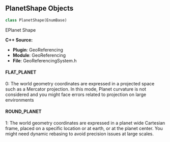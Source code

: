 ## PlanetShape Objects

```python
class PlanetShape(EnumBase)
```

EPlanet Shape

**C++ Source:**

- **Plugin**: GeoReferencing
- **Module**: GeoReferencing
- **File**: GeoReferencingSystem.h

<a id="unreal.PlanetShape.FLAT_PLANET"></a>

#### FLAT_PLANET

0: The world geometry coordinates are expressed in a projected space such as a Mercator projection.
In this mode, Planet curvature is not considered and you might face errors related to projection on large environments

<a id="unreal.PlanetShape.ROUND_PLANET"></a>

#### ROUND_PLANET

1: The world geometry coordinates are expressed in a planet wide Cartesian frame,
placed on a specific location or at earth, or at the planet center.
You might need dynamic rebasing to avoid precision issues at large scales.

<a id="unreal.GooglePADErrorCode"></a>